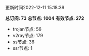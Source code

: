 更新时间2022-12-11 15:18:39

**总订阅: 73**
**总节点: 1004**
**有效节点: 272**
- trojan节点: 56
- v2ray节点: 179
- ss节点: 36
- ssr节点: 1
